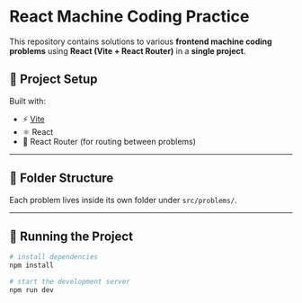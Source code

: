 # React Machine Coding Practice

This repository contains solutions to various **frontend machine coding problems** using **React (Vite + React Router)** in a **single project**.

## 🔧 Project Setup

Built with:

- ⚡ [Vite](https://vitejs.dev/)
- ⚛️ React
- 🧭 React Router (for routing between problems)

---

## 📁 Folder Structure


Each problem lives inside its own folder under `src/problems/`.

---

## 🚀 Running the Project

```bash
# install dependencies
npm install

# start the development server
npm run dev
